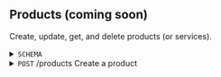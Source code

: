 Products (coming soon)
-----------
Create, update, get, and delete products (or services). 

<details>
  <summary><code>SCHEMA</code></summary>
     
  Key | Description | Required | Type | Default | Valid Values 
  --- | --- | --- | --- | --- | ---
  <code>name</code> | The product name. | Y | String (Max Length 100) | - | -
  
  
</details>

<details>
  <summary><code>POST</code> /products Create a product</summary>

  
  
</details>
